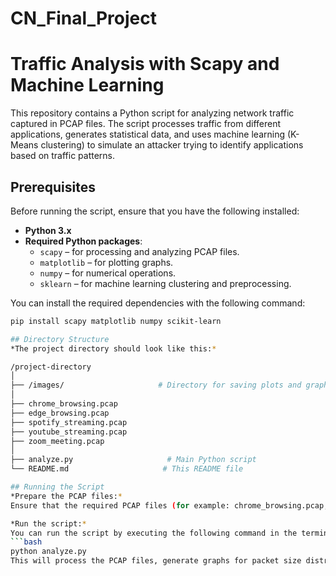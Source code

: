 # CN_Final_Project
# Traffic Analysis with Scapy and Machine Learning

This repository contains a Python script for analyzing network traffic captured in PCAP files. The script processes traffic from different applications, generates statistical data, and uses machine learning (K-Means clustering) to simulate an attacker trying to identify applications based on traffic patterns.

## Prerequisites

Before running the script, ensure that you have the following installed:

- **Python 3.x**
- **Required Python packages**:
  - `scapy` – for processing and analyzing PCAP files.
  - `matplotlib` – for plotting graphs.
  - `numpy` – for numerical operations.
  - `sklearn` – for machine learning clustering and preprocessing.

You can install the required dependencies with the following command:
```bash
pip install scapy matplotlib numpy scikit-learn

## Directory Structure
*The project directory should look like this:*

/project-directory
│
├── /images/                     # Directory for saving plots and graphs
│
├── chrome_browsing.pcap          
├── edge_browsing.pcap
├── spotify_streaming.pcap
├── youtube_streaming.pcap
├── zoom_meeting.pcap
│
├── analyze.py                     # Main Python script
└── README.md                     # This README file

## Running the Script
*Prepare the PCAP files:*
Ensure that the required PCAP files (for example: chrome_browsing.pcap, edge_browsing.pcap, etc.) are present in the project directory. These files contain the network traffic data to be analyzed.

*Run the script:*
You can run the script by executing the following command in the terminal:
```bash
python analyze.py
This will process the PCAP files, generate graphs for packet size distribution, TCP window sizes, inter-arrival times, and more. It will also simulate an attacker using clustering and generate a confusion matrix for classification.
